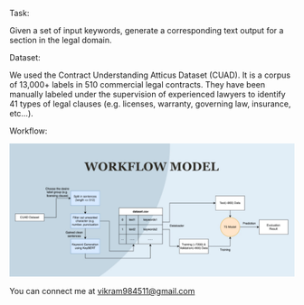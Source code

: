 Task:

Given a set of input keywords, generate a corresponding text output for a section in the legal domain.

Dataset:

We used the Contract Understanding Atticus Dataset (CUAD).
It is a corpus of 13,000+ labels in 510 commercial legal contracts.
They have been manually labeled under the supervision of experienced lawyers to identify 41 types of legal clauses (e.g. licenses, warranty, governing law, insurance, etc…).

Workflow:

![alt text](https://github.com/vikramNU/Practicum/raw/main/Screenshot%202022-06-09%20210134.jpg)

You can connect me at vikram984511@gmail.com